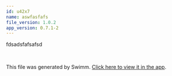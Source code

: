 ```yaml
---
id: u42x7
name: aswfasfafs
file_version: 1.0.2
app_version: 0.7.1-2
---
```


fdsadsfafsafsd

<br/>

This file was generated by Swimm. [Click here to view it in the app](http://localhost:5000/repos/Z2l0aHViJTNBJTNBbGx2bS1wcm9qZWN0JTNBJTNBc2Fhci1zd2ltbQ==/docs/u42x7).